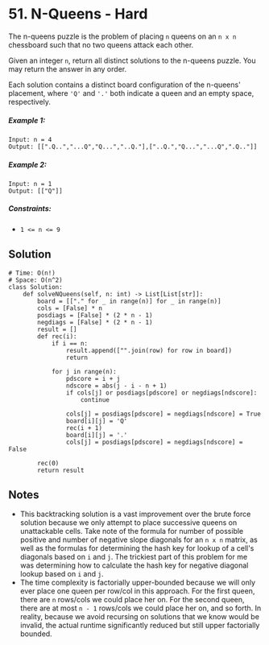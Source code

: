 # 51. N-Queens - Hard

The n-queens puzzle is the problem of placing `n` queens on an `n x n` chessboard such that no two queens attack each other.

Given an integer `n`, return all distinct solutions to the n-queens puzzle. You may return the answer in any order.

Each solution contains a distinct board configuration of the n-queens' placement, where `'Q'` and `'.'` both indicate a queen and an empty space, respectively.

##### Example 1:

```
Input: n = 4
Output: [[".Q..","...Q","Q...","..Q."],["..Q.","Q...","...Q",".Q.."]]
```

##### Example 2:

```
Input: n = 1
Output: [["Q"]]
```

##### Constraints:

- `1 <= n <= 9`

## Solution

```
# Time: O(n!)
# Space: O(n^2)
class Solution:
    def solveNQueens(self, n: int) -> List[List[str]]:
        board = [["." for _ in range(n)] for _ in range(n)]
        cols = [False] * n
        posdiags = [False] * (2 * n - 1)
        negdiags = [False] * (2 * n - 1)
        result = []
        def rec(i):
            if i == n:
                result.append(["".join(row) for row in board])
                return
            
            for j in range(n):
                pdscore = i + j
                ndscore = abs(j - i - n + 1)
                if cols[j] or posdiags[pdscore] or negdiags[ndscore]:
                    continue
                
                cols[j] = posdiags[pdscore] = negdiags[ndscore] = True
                board[i][j] = 'Q'
                rec(i + 1)
                board[i][j] = '.'
                cols[j] = posdiags[pdscore] = negdiags[ndscore] = False
        
        rec(0)
        return result
```

## Notes
- This backtracking solution is a vast improvement over the brute force solution because we only attempt to place successive queens on unattackable cells. Take note of the formula for number of possible positive and number of negative slope diagonals for an `n x n` matrix, as well as the formulas for determining the hash key for lookup of a cell's diagonals based on `i` and `j`. The trickiest part of this problem for me was determining how to calculate the hash key for negative diagonal lookup based on `i` and `j`.
- The time complexity is factorially upper-bounded because we will only ever place one queen per row/col in this approach. For the first queen, there are `n` rows/cols we could place her on. For the second queen, there are at most `n - 1` rows/cols we could place her on, and so forth. In reality, because we avoid recursing on solutions that we know would be invalid, the actual runtime significantly reduced but still upper factorially bounded.